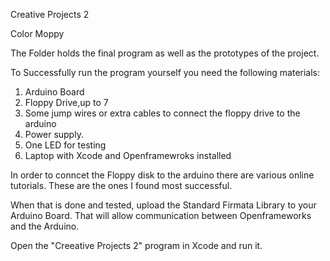 Creative Projects 2 

Color Moppy

The Folder holds the final program as well as the prototypes of the project. 

To Successfully run the program yourself you need the following materials:

1. Arduino Board
2. Floppy Drive,up to 7
3. Some jump wires or extra cables to connect the floppy drive to the arduino
4. Power supply. 
5. One LED for testing
6. Laptop with Xcode and Openframewroks installed


In order to conncet the Floppy disk to the arduino there are various online 
tutorials. These are the ones I found most successful. 

When that is done and tested, upload the Standard Firmata Library to 
your Arduino Board. That will allow communication between Openframeworks 
and the Arduino. 

Open the "Creeative Projects 2" program in Xcode and run it. 





